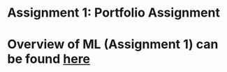 # Assignment 1: Portfolio Assignment
# Overview of ML (Assignment 1) can be found [here](https://github.com/nguyentran6698/NguyenTran_Porfolio/blob/31fa12d9cc707e643d0ffafb41157690ea4a7dec/overview_of_ml_tran.pdf)

